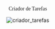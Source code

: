 <div align="center">
    
<font face="Concert One"> Criador de Tarefas </font>


![criador_tarefas](https://github.com/Patrickcder/Criador-de-Tarefas/assets/98431984/3738e597-ff53-4129-8784-c352824db985)
</div>
